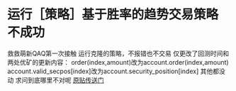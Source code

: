 # 运行［策略］基于胜率的趋势交易策略 不成功

救救萌新QAQ第一次接触
运行克隆的策略，不报错也不交易
仅更改了回测时间和两处优矿的更新内容：
order(index,amount)改为account.order(index,amount)
account.valid_secpos[index]改为account.security_position[index]
其他都没动
求问到底哪里不对呢
[原贴传送门](http://uqer.datayes.com/community/share/565bbfa4f9f06c6c8a91ae7a)